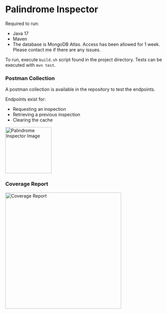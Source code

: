 # Palindrome Inspector

Required to run:
-  Java 17
-  Maven
- The database is MongoDB Atlas. Access has been allowed for 1 week. Please contact me if there are any issues.

To run, execute `build.sh` script found in the project directory.
Tests can be executed with ```mvn test```. 

### Postman Collection
A postman collection is available in the repository to test the endpoints.

Endpoints exist for:
- Requesting an inspection
- Retrieving a previous inspection
- Clearing the cache

<img width="145" alt="Palindrome Inspector Image" src="https://github.com/rmce389/palindrome-inspector/assets/37864814/3c1782ee-224a-4dc3-993e-9701f581b158">

### Coverage Report

<img width="364" alt="Coverage Report" src="https://github.com/rmce389/palindrome-inspector/assets/37864814/1e5996bf-0b1f-46d2-b7b9-27cdee01e5d9">

